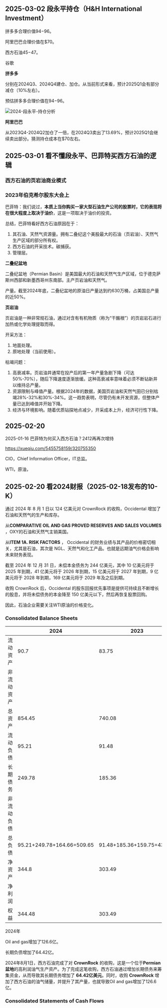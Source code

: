 ## 2025-03-02 段永平持仓（H&H International Investment）

拼多多合理价值$94-$96。

阿里巴巴合理价值在$70。

西方石油$45-$47。

谷歌



**拼多多**

分别在2024Q3、2024Q4建仓、加仓。从当前形式来看，预计2025Q1会有部分减仓（10%左右）。

预估拼多多合理价值在$94-$96。

![2024-段永平-持仓分析](D:\program\invest\mental-models\pictures\2024-段永平-持仓分析.png)

**阿里巴巴**

从2023Q4-2024Q2加仓了一倍，在2024Q3卖出了13.69%，预计2025Q1会继续卖出部分。猜测持仓成本在$70左右。



## 2025-03-01 看不懂段永平、巴菲特买西方石油的逻辑

### 西方石油的页岩油商业模式



### 2023年伯克希尔股东大会上

巴菲特：我们说过，**本质上当你购买一家大型石油生产公司的股票时，它的表现将在很大程度上取决于油价**，这是一项取决于油价的投资。

总结，巴菲特看好西方石油原因在于：

1. 其石油、天然气资源量。拥有二叠纪这个美股最大的石油（页岩油）、天然气生产区域的部分所有权。
2. 西方石油的开采技术。碳捕获。
3. 管理层。





**二叠纪盆地**

二叠纪盆地（Permian Basin）是美国最大的石油和天然气生产区域，位于德克萨斯州西部和新墨西哥州东南部。主产页岩油和天然气。

产量。截至2024年底，二叠纪盆地的原油日产量达到约630万桶，占美国总产量的近50%。

**页岩油**

页岩油是一种非常规石油，通过对含有有机物质（称为“干酪根”）的页岩岩石进行加热或化学处理提取而得。

开采方法：

1. 地面处理。
2. 原地处理（当前使用）。

枯竭问题：

1. 高衰减率。页岩油井通常在投产后的第一年产量急剧下降（可达50%-70%），随后下降速度逐渐放缓。这种高衰减率意味着必须不断钻新井以维持总产量。
2. 资源限制与峰值产量。根据2024年的数据，美国页岩油和天然气田已分别枯竭28%-32%和30%-34%。这一趋势表明，尽管仍有未开发资源，但整体产量已达到峰值并开始下降。
3. 经济与环境影响。随着优质钻探地点减少，开采成本上升，经济可行性下降。



## 2025-02-20

2025-01-16 巴菲特为何买入西方石油？2412再再次增持

https://xueqiu.com/5455758159/320755350



CIO，Chief Information Officer，IT总监。

WTI，原油，

## 2025-02-20 看2024财报（2025-02-18发布的10-K）

通过 2024 年 8 月 1 日以 124 亿美元对 CrownRock 的收购，Occidental 增加了石油和天然气的生产和库存。

从**COMPARATIVE OIL AND GAS PROVED RESERVES AND SALES VOLUMES** ，OXY的石油和天然气主销美国。

从**ITEM 1A.  RISK FACTORS** ， Occidental 的财务业绩与其产品的价格密切相关，尤其是石油，其次是 NGL、天然气和化工产品。也就是远期油气价格会影响未来财务表现。

截至 2024 年 12 月 31 日，未偿本金债务为 244 亿美元，其中 10 亿美元将于 2025 年到期，41 亿美元将于 2026 年到期，15 亿美元将于 2027 年到期，9 亿美元将于 2028 年到期，169 亿美元将于 2029 年及之后到期。

收购 CrownRock 后，Occidental 的股东回报优先事项是提供可持续且不断增长的股息，并将未偿债务的本金降至 150 亿美元以下，然后再恢复股票回购。

因此，石油企业需要关注WTI原油的价格变化。

### Consolidated Balance Sheets

|                  | 2024                       | 2023                       |
| ---------------- | -------------------------- | -------------------------- |
| 流动资产         | 90.7                       | 83.75                      |
| 非流动资产<br /> |                            |                            |
| 总资产           | 854.45                     | 740.08                     |
| 流动负债         | 95.21                      | 91.48                      |
| 长期债务         | 249.78                     | 185.36                     |
| 非流动负债       |                            |                            |
| 总负债           | 95.21+249.78+164.66=509.65 | 91.48+185.36+159.75=436.59 |
| 净资产           | 344.8                      | 303.49                     |
| 净利润           |                            |                            |
| 权益             | 344.48                     | 303.49                     |

2024年

Oil and gas增加了126.6亿。

长期负债增加了64.42亿。



2024年8月1日，西方石油完成了对 **CrownRock** 的收购，这是一个位于**Permian盆地**的高利润油气生产资产。为了完成这笔收购，西方石油通过增加长期债务来筹集资金，从而导致其长期债务增加了 **64.42亿美元**。同时，收购 **CrownRock** 增加了西方石油的油气储量，并提升了其产量，也就导致Oil and gas增加了126.6亿。



### Consolidated Statements of Cash Flows
